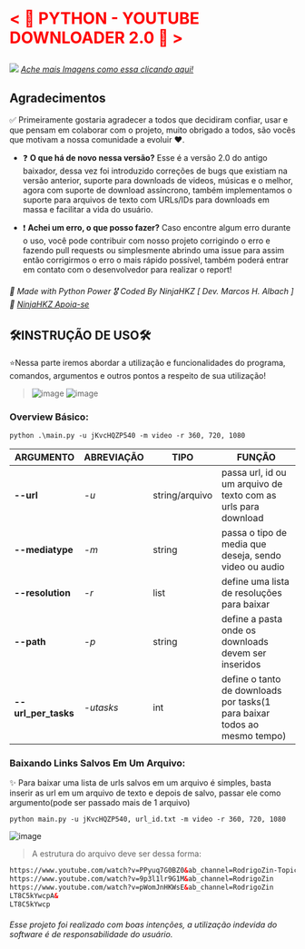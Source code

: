 # <p style='color: red;'>< 🥤 PYTHON - YOUTUBE DOWNLOADER 2.0 🥤 ></p>
<p>
  <img src="https://github.com/NinjaHKZ/YouTube-Downloader/assets/100825381/0c008def-2c64-4f65-94b9-1dd81abbfd4d">
  <em><a href='https://mundowallpaperlp.blogspot.com/2016/03/anime-paisaje.html'>Ache mais Imagens como essa clicando aqui!</a></em>
</p>

## Agradecimentos
 ✅ Primeiramente gostaria agradecer a todos que decidiram confiar, usar e que pensam em colaborar com o projeto, muito obrigado a todos, são vocês que motivam a nossa comunidade a evoluir ❤️.
 
- ❓ **O que há de novo nessa versão?** Esse é a versão 2.0 do antigo baixador, dessa vez foi introduzido correções de bugs que existiam na versão anterior, suporte para downloads de videos, músicas e o melhor, agora com suporte de download assíncrono, também implementamos o suporte para arquivos de texto com URLs/IDs para downloads em massa e facilitar a vida do usuário.

- ❗ **Achei um erro, o que posso fazer?** Caso encontre algum erro durante o uso, você pode contribuir com nosso projeto corrigindo o erro e fazendo pull requests ou simplesmente abrindo uma issue para assim então corrigirmos o erro o mais rápido possível, também poderá entrar em contato com o desenvolvedor para realizar o report!

###### 🐍 Made with Python Power 🎖 Coded By NinjaHKZ [ Dev. Marcos H. Albach ] 🍝 [NinjaHKZ Apoia-se](https://apoia.se/ninja_hkz)

## 🛠️INSTRUÇÃO DE USO🛠️

⭐Nessa parte iremos abordar a utilização e funcionalidades do programa, comandos, argumentos e outros pontos a respeito de sua utilização!

> ![image](https://github.com/NinjaHKZ/YouTube-Downloader/assets/100825381/98cda3af-8caa-4b17-9f09-5320bd95d2c6) 
> ![image](https://github.com/NinjaHKZ/YouTube-Downloader/assets/100825381/53a5b3bb-1bc5-4d7f-8d23-3b7c6ebab65f)  

### Overview Básico:
```console
python .\main.py -u jKvcHQZP540 -m video -r 360, 720, 1080 
```

| ARGUMENTO | ABREVIAÇÃO | TIPO | FUNÇÃO |
|-----------|------------|------|--------|
| **--url**  | _-u_ | string/arquivo | passa url, id ou um arquivo de texto com as urls para download |
| **--mediatype** | _-m_ | string | passa o tipo de media que deseja, sendo video ou audio |
| **--resolution** | _-r_ | list | define uma lista de resoluções para baixar |
| **--path** | _-p_ | string | define a pasta onde os downloads devem ser inseridos |
| **--url_per_tasks** | _-utasks_ | int | define o tanto de downloads por tasks(1 para baixar todos ao mesmo tempo) | 


### Baixando Links Salvos Em Um Arquivo:
✨ Para baixar uma lista de urls salvos em um arquivo é simples, basta inserir as url em um arquivo de texto e depois de salvo, passar ele como argumento(pode ser passado mais de 1 arquivo)
```console
python main.py -u jKvcHQZP540, url_id.txt -m video -r 360, 720, 1080
```
![image](https://github.com/NinjaHKZ/YouTube-Downloader/assets/100825381/8a224bc3-2e73-4795-8561-2bb6c92bbc9d)
> A estrutura do arquivo deve ser dessa forma:
```html
https://www.youtube.com/watch?v=PPyuq7G0BZ0&ab_channel=RodrigoZin-Topic
https://www.youtube.com/watch?v=9p3l1lr9G1M&ab_channel=RodrigoZin
https://www.youtube.com/watch?v=pWomJnHKWsE&ab_channel=RodrigoZin
LT8C5kYwcpA&
LT8C5kYwcp
```

###### Esse projeto foi realizado com boas intenções, a utilização indevida do software é de responsabilidade do usuário.
